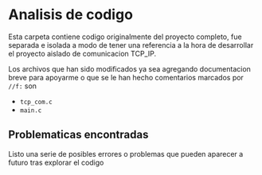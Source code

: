# Analisis de codigo
Esta carpeta contiene codigo originalmente del proyecto completo, fue separada e isolada a modo de tener una referencia a la hora de desarrollar el proyecto aislado de comunicacion TCP_IP.

Los archivos que han sido modificados ya sea agregando documentacion breve para apoyarme o que se le han hecho comentarios marcados por `//f:` son
- `tcp_com.c`
- `main.c`

## Problematicas encontradas
Listo una serie de posibles errores o problemas que pueden aparecer a futuro tras explorar el codigo